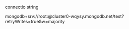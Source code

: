 connectio string 

mongodb+srv://root:<password>@cluster0-wqysy.mongodb.net/test?retryWrites=true&w=majority